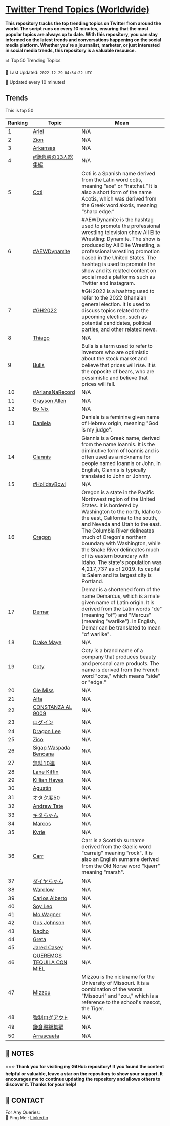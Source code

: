 [Twitter Trend Topics (Worldwide)](https://github.com/ErcinDedeoglu/Twitter-Trend-Topics)
==========

**This repository tracks the top trending topics on Twitter from around the world. 
The script runs on every 10 minutes, ensuring that the most popular topics are always up to date. 
With this repository, you can stay informed on the latest trends and conversations happening on the social media platform. 
Whether you're a journalist, marketer, or just interested in social media trends, this repository is a valuable resource.**


📊 Top 50 Trending Topics

📆 Last Updated: `2022-12-29 04:34:22 UTC`

🔧 Updated every 10 minutes!


## Trends

This is top 50

| Ranking | Topic | Mean |
| ------- | ------------ | ------------ |
| 1 | [Ariel](http://twitter.com/search?q=Ariel) | N/A |
| 2 | [Zion](http://twitter.com/search?q=Zion) | N/A |
| 3 | [Arkansas](http://twitter.com/search?q=Arkansas) | N/A |
| 4 | [#鎌倉殿の13人総集編](http://twitter.com/search?q=%23%e9%8e%8c%e5%80%89%e6%ae%bf%e3%81%ae13%e4%ba%ba%e7%b7%8f%e9%9b%86%e7%b7%a8) | N/A |
| 5 | [Coti](http://twitter.com/search?q=Coti) | Coti is a Spanish name derived from the Latin word cotis, meaning “axe” or “hatchet.” It is also a short form of the name Acotis, which was derived from the Greek word akotis, meaning “sharp edge.” |
| 6 | [#AEWDynamite](http://twitter.com/search?q=%23AEWDynamite) | #AEWDynamite is the hashtag used to promote the professional wrestling television show All Elite Wrestling: Dynamite. The show is produced by All Elite Wrestling, a professional wrestling promotion based in the United States. The hashtag is used to promote the show and its related content on social media platforms such as Twitter and Instagram. |
| 7 | [#GH2022](http://twitter.com/search?q=%23GH2022) | #GH2022 is a hashtag used to refer to the 2022 Ghanaian general election. It is used to discuss topics related to the upcoming election, such as potential candidates, political parties, and other related news. |
| 8 | [Thiago](http://twitter.com/search?q=Thiago) | N/A |
| 9 | [Bulls](http://twitter.com/search?q=Bulls) | Bulls is a term used to refer to investors who are optimistic about the stock market and believe that prices will rise. It is the opposite of bears, who are pessimistic and believe that prices will fall. |
| 10 | [#ArianaNaRecord](http://twitter.com/search?q=%23ArianaNaRecord) | N/A |
| 11 | [Grayson Allen](http://twitter.com/search?q=Grayson+Allen) | N/A |
| 12 | [Bo Nix](http://twitter.com/search?q=Bo+Nix) | N/A |
| 13 | [Daniela](http://twitter.com/search?q=Daniela) | Daniela is a feminine given name of Hebrew origin, meaning "God is my judge". |
| 14 | [Giannis](http://twitter.com/search?q=Giannis) | Giannis is a Greek name, derived from the name Ioannis. It is the diminutive form of Ioannis and is often used as a nickname for people named Ioannis or John. In English, Giannis is typically translated to John or Johnny. |
| 15 | [#HolidayBowl](http://twitter.com/search?q=%23HolidayBowl) | N/A |
| 16 | [Oregon](http://twitter.com/search?q=Oregon) | Oregon is a state in the Pacific Northwest region of the United States. It is bordered by Washington to the north, Idaho to the east, California to the south, and Nevada and Utah to the east. The Columbia River delineates much of Oregon's northern boundary with Washington, while the Snake River delineates much of its eastern boundary with Idaho. The state's population was 4,217,737 as of 2019. Its capital is Salem and its largest city is Portland. |
| 17 | [Demar](http://twitter.com/search?q=Demar) | Demar is a shortened form of the name Demarcus, which is a male given name of Latin origin. It is derived from the Latin words "de" (meaning "of") and "Marcus" (meaning "warlike"). In English, Demar can be translated to mean "of warlike". |
| 18 | [Drake Maye](http://twitter.com/search?q=Drake+Maye) | N/A |
| 19 | [Coty](http://twitter.com/search?q=Coty) | Coty is a brand name of a company that produces beauty and personal care products. The name is derived from the French word "cote," which means "side" or "edge." |
| 20 | [Ole Miss](http://twitter.com/search?q=Ole+Miss) | N/A |
| 21 | [Alfa](http://twitter.com/search?q=Alfa) | N/A |
| 22 | [CONSTANZA AL 9009](http://twitter.com/search?q=CONSTANZA+AL+9009) | N/A |
| 23 | [ログイン](http://twitter.com/search?q=%e3%83%ad%e3%82%b0%e3%82%a4%e3%83%b3) | N/A |
| 24 | [Dragon Lee](http://twitter.com/search?q=Dragon+Lee) | N/A |
| 25 | [Zico](http://twitter.com/search?q=Zico) | N/A |
| 26 | [Sigap Waspada Bencana](http://twitter.com/search?q=Sigap+Waspada+Bencana) | N/A |
| 27 | [無料10連](http://twitter.com/search?q=%e7%84%a1%e6%96%9910%e9%80%a3) | N/A |
| 28 | [Lane Kiffin](http://twitter.com/search?q=Lane+Kiffin) | N/A |
| 29 | [Killian Hayes](http://twitter.com/search?q=Killian+Hayes) | N/A |
| 30 | [Agustín](http://twitter.com/search?q=Agust%c3%adn) | N/A |
| 31 | [オタク度50](http://twitter.com/search?q=%e3%82%aa%e3%82%bf%e3%82%af%e5%ba%a650) | N/A |
| 32 | [Andrew Tate](http://twitter.com/search?q=Andrew+Tate) | N/A |
| 33 | [キタちゃん](http://twitter.com/search?q=%e3%82%ad%e3%82%bf%e3%81%a1%e3%82%83%e3%82%93) | N/A |
| 34 | [Marcos](http://twitter.com/search?q=Marcos) | N/A |
| 35 | [Kyrie](http://twitter.com/search?q=Kyrie) | N/A |
| 36 | [Carr](http://twitter.com/search?q=Carr) | Carr is a Scottish surname derived from the Gaelic word "carraig" meaning "rock". It is also an English surname derived from the Old Norse word "kjaerr" meaning "marsh". |
| 37 | [ダイヤちゃん](http://twitter.com/search?q=%e3%83%80%e3%82%a4%e3%83%a4%e3%81%a1%e3%82%83%e3%82%93) | N/A |
| 38 | [Wardlow](http://twitter.com/search?q=Wardlow) | N/A |
| 39 | [Carlos Alberto](http://twitter.com/search?q=Carlos+Alberto) | N/A |
| 40 | [Soy Leo](http://twitter.com/search?q=Soy+Leo) | N/A |
| 41 | [Mo Wagner](http://twitter.com/search?q=Mo+Wagner) | N/A |
| 42 | [Gus Johnson](http://twitter.com/search?q=Gus+Johnson) | N/A |
| 43 | [Nacho](http://twitter.com/search?q=Nacho) | N/A |
| 44 | [Greta](http://twitter.com/search?q=Greta) | N/A |
| 45 | [Jared Casey](http://twitter.com/search?q=Jared+Casey) | N/A |
| 46 | [QUEREMOS TEQUILA CON MIEL](http://twitter.com/search?q=QUEREMOS+TEQUILA+CON+MIEL) | N/A |
| 47 | [Mizzou](http://twitter.com/search?q=Mizzou) | Mizzou is the nickname for the University of Missouri. It is a combination of the words "Missouri" and "zou," which is a reference to the school's mascot, the Tiger. |
| 48 | [強制ログアウト](http://twitter.com/search?q=%e5%bc%b7%e5%88%b6%e3%83%ad%e3%82%b0%e3%82%a2%e3%82%a6%e3%83%88) | N/A |
| 49 | [鎌倉殿総集編](http://twitter.com/search?q=%e9%8e%8c%e5%80%89%e6%ae%bf%e7%b7%8f%e9%9b%86%e7%b7%a8) | N/A |
| 50 | [Arrascaeta](http://twitter.com/search?q=Arrascaeta) | N/A |




## 📝 NOTES

⭐⭐⭐ **Thank you for visiting my GitHub repository! If you found the content helpful or valuable, leave a star on the repository to show your support. It encourages me to continue updating the repository and allows others to discover it. Thanks for your help!**

## 📨 CONTACT

 For Any Queries:  
            🏓 Ping Me : [LinkedIn](https://www.linkedin.com/in/ercindedeoglu/)